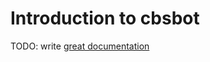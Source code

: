 # Introduction to cbsbot

TODO: write [great documentation](http://jacobian.org/writing/great-documentation/what-to-write/)
